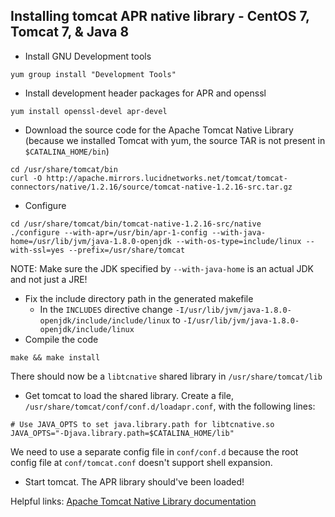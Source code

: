 ## Installing tomcat APR native library - CentOS 7, Tomcat 7, & Java 8
* Install GNU Development tools  
```
yum group install "Development Tools"
```
* Install development header packages for APR and openssl  
```
yum install openssl-devel apr-devel
```
* Download the source code for the Apache Tomcat Native Library (because we installed Tomcat with yum, the source TAR is not present in `$CATALINA_HOME/bin`)  
```
cd /usr/share/tomcat/bin
curl -O http://apache.mirrors.lucidnetworks.net/tomcat/tomcat-connectors/native/1.2.16/source/tomcat-native-1.2.16-src.tar.gz
```
* Configure  
```
cd /usr/share/tomcat/bin/tomcat-native-1.2.16-src/native
./configure --with-apr=/usr/bin/apr-1-config --with-java-home=/usr/lib/jvm/java-1.8.0-openjdk --with-os-type=include/linux --with-ssl=yes --prefix=/usr/share/tomcat
```
NOTE: Make sure the JDK specified by `--with-java-home` is an actual JDK and not just a JRE!
* Fix the include directory path in the generated makefile  
    - In the `INCLUDES` directive change `-I/usr/lib/jvm/java-1.8.0-openjdk/include/include/linux` to `-I/usr/lib/jvm/java-1.8.0-openjdk/include/linux`    
* Compile the code  
```
make && make install
```
There should now be a `libtcnative` shared library in `/usr/share/tomcat/lib`
* Get tomcat to load the shared library. Create a file, `/usr/share/tomcat/conf/conf.d/loadapr.conf`, with the following lines:  
```
# Use JAVA_OPTS to set java.library.path for libtcnative.so  
JAVA_OPTS="-Djava.library.path=$CATALINA_HOME/lib"
```
We need to use a separate config file in `conf/conf.d` because the root config file at `conf/tomcat.conf` doesn't support shell expansion.
* Start tomcat. The APR library should've been loaded!

Helpful links:  [Apache Tomcat Native Library documentation](https://tomcat.apache.org/native-doc/)

